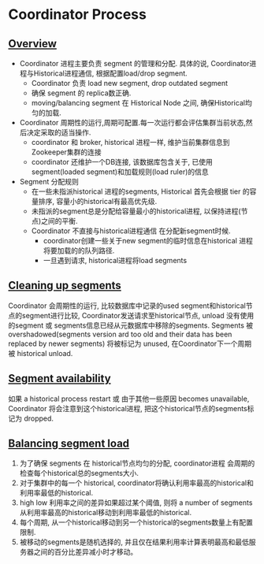 # Coordinator Process

## [Overview](https://druid.apache.org/docs/latest/design/coordinator.html#overview)
 - Coordinator 进程主要负责 segment 的管理和分配. 具体的说, Coordinator进程与Historical进程通信, 根据配置load/drop segment.
     - Coordinator 负责 load new segment, drop outdated segment
     - 确保 segment 的 replica数正确.
     - moving/balancing segment 在 Historical Node 之间, 确保Historical均匀的加载. 
 - Coordinator 周期性的运行,周期可配置.每一次运行都会评估集群当前状态,然后决定采取的适当操作.
    - coordinator 和 broker, historical 进程一样, 维护当前集群信息到Zookeeper集群的连接
    - coordinator 还维护一个DB连接, 该数据库包含关于, 已使用segment(loaded segment)和加载规则(load ruler)的信息
 - Segment 分配规则
    - 在一些未指派historical 进程的segments, Historical 首先会根据 tier 的容量排序, 容量小的historical有最高优先级.
    - 未指派的segment总是分配给容量最小的historical进程, 以保持进程(节点)之间的平衡.
    - Coordinator 不直接与historical进程通信 在分配新segment时候.
        - coordinator创建一些关于new segment的临时信息在historical 进程将要加载的的队列路径.
        - 一旦遇到请求, historical进程将load segments
        
## [Cleaning up segments](https://druid.apache.org/docs/latest/design/coordinator.html#cleaning-up-segments)
Coordinator 会周期性的运行, 比较数据库中记录的used segment和historical节点的segment进行比较, Coordinator发送请求至historical节点, unload 没有使用的segment 或 segments信息已经从元数据库中移除的segments.
Segments 被 overshadowed(segments version ard too old and their data has been replaced by newer segments) 将被标记为 unused, 在Coordinator下一个周期被 historical unload.
## [Segment availability](https://druid.apache.org/docs/latest/design/coordinator.html#segment-availability)
如果 a historical process restart 或 由于其他一些原因 becomes unavailable, Coordinator 将会注意到这个historical进程, 把这个historical节点的segments标记为 dropped.

## [Balancing segment load](https://druid.apache.org/docs/latest/design/coordinator.html#balancing-segment-load)
 1. 为了确保 segments 在 historical节点均匀的分配, coordinator进程 会周期的检查每个historical总的segments大小.
 2. 对于集群中的每一个 historical, coordinator将确认利用率最高的historical和利用率最低的historical.
 3. high low 利用率之间的差异如果超过某个阈值, 则将 a number of segments 从利用率最高的historical移动到利用率最低的historical.
 4. 每个周期, 从一个historical移动到另一个historical的segments数量上有配置限制.
 5. 被移动的segments是随机选择的, 并且仅在结果利用率计算表明最高和最低服务器之间的百分比差异减小时才移动。
